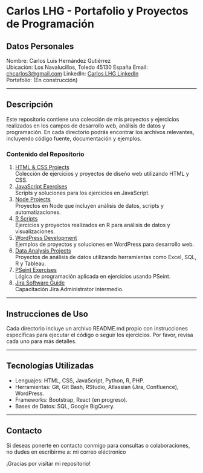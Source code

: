# **Carlos LHG \- Portafolio y Proyectos de Programación**

## **Datos Personales**

Nombre: Carlos Luis Hernández Gutiérrez  
Ubicación: Los Navalucillos, Toledo
45130 España
Email: chcarlos3@gmail.com
LinkedIn: [Carlos LHG LinkedIn](https://www.linkedin.com/in/carloslhg)  
Portafolio: (En construcción)

---

## **Descripción**

Este repositorio contiene una colección de mis proyectos y ejercicios realizados en los campos de desarrollo web, análisis de datos y programación. En cada directorio podrás encontrar los archivos relevantes, incluyendo código fuente, documentación y ejemplos.

### **Contenido del Repositorio**

1. [HTML & CSS Projects](https://carloslhg.github.io/repositorio/html-css-projects/)  
   Colección de ejercicios y proyectos de diseño web utilizando HTML y CSS.  
2. [JavaScript Exercises](https://carloslhg.github.io/repositorio/javascript-exercises/)  
   Scripts y soluciones para los ejercicios en JavaScript.  
3. [Node Projects](https://carloslhg.github.io/repositorio/node-projects/)  
   Proyectos en Node que incluyen análisis de datos, scripts y automatizaciones.  
4. [R Scripts](https://carloslhg.github.io/repositorio/r-scripts/)  
   Ejercicios y proyectos realizados en R para análisis de datos y visualizaciones.  
5. [WordPress Development](https://carloslhg.github.io/repositorio/wordpress-development/)  
   Ejemplos de proyectos y soluciones en WordPress para desarrollo web.  
6. [Data Analysis Projects](https://carloslhg.github.io/repositorio/data-analysis-projects/)  
   Proyectos de análisis de datos utilizando herramientas como Excel, SQL, R y Tableau.  
7. [PSeint Exercises](https://carloslhg.github.io/repositorio/pseint-exercises/)  
   Lógica de programación aplicada en ejercicios usando PSeint.
8. [Jira Software Guide](https://carloslhg.github.io/repositorio/capacitaciones-JIRA/)  
   Capacitación Jira Administrator intermedio.

---

## **Instrucciones de Uso**

Cada directorio incluye un archivo README.md propio con instrucciones específicas para ejecutar el código o seguir los ejercicios. Por favor, revisa cada uno para más detalles.

---

## **Tecnologías Utilizadas**

* Lenguajes: HTML, CSS, JavaScript, Python, R, PHP.  
* Herramientas: Git, Git Bash, RStudio, Atlassian (Jira, Confluence), WordPress.  
* Frameworks: Bootstrap, React (en progreso).  
* Bases de Datos: SQL, Google BigQuery.

---

## **Contacto**

Si deseas ponerte en contacto conmigo para consultas o colaboraciones, no dudes en escribirme a: mi correo eléctronico

¡Gracias por visitar mi repositorio\!  
